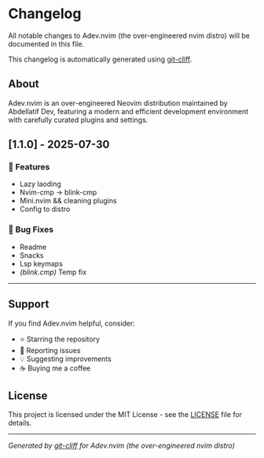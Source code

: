 # Changelog

All notable changes to Adev.nvim (the over-engineered nvim distro) will be
documented in this file.

This changelog is automatically generated using
[git-cliff](https://git-cliff.org).

## About

Adev.nvim is an over-engineered Neovim distribution maintained by Abdellatif
Dev, featuring a modern and efficient development environment with carefully
curated plugins and settings.

## [1.1.0] - 2025-07-30

### 🚀 Features

- Lazy laoding
- Nvim-cmp -> blink-cmp
- Mini.nvim && cleaning plugins
- Config to distro

### 🐛 Bug Fixes

- Readme
- Snacks
- Lsp keymaps
- _(blink.cmp)_ Temp fix

---

## Support

If you find Adev.nvim helpful, consider:

- ⭐ Starring the repository
- 🐛 Reporting issues
- 💡 Suggesting improvements
- ☕ Buying me a coffee

## License

This project is licensed under the MIT License - see the [LICENSE](LICENSE) file
for details.

---

_Generated by [git-cliff](https://git-cliff.org) for Adev.nvim (the
over-engineered nvim distro)_
